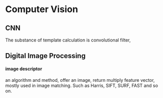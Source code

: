 # Computer Vision
## CNN
The substance of template calculation is convolutional filter, 


## Digital Image Processing
#### image descriptor
an algorithm and method, offer an image, return multiply feature vector, mostly used in image matching. Such as Harris, SIFT, SURF, FAST and so on.



